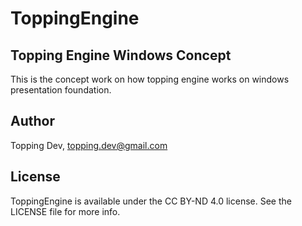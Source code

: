 # ToppingEngine

## Topping Engine Windows Concept

This is the concept work on how topping engine works on windows presentation foundation.

## Author

Topping Dev, topping.dev@gmail.com

## License

ToppingEngine is available under the CC BY-ND 4.0 license. See the LICENSE file for more info.
